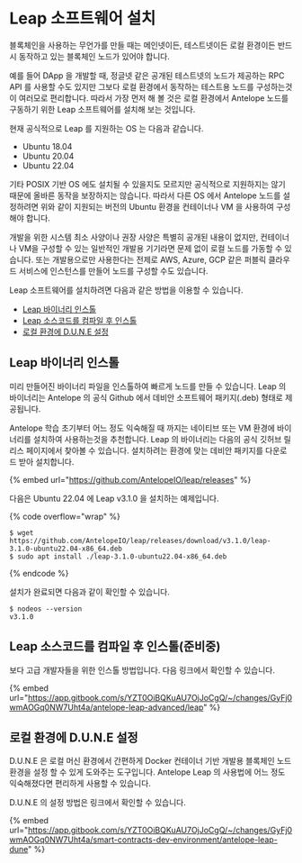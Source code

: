 # Leap 소프트웨어 설치

블록체인을 사용하는 무언가를 만들 때는 메인넷이든, 테스트넷이든 로컬 환경이든 반드시 동작하고 있는 블록체인 노드가 있어야 합니다.

예를 들어 DApp 을 개발할 때, 정글넷 같은 공개된 테스트넷의 노드가 제공하는 RPC API 를 사용할 수도 있지만 그보다 로컬 환경에서 동작하는 테스트용 노드를 구성하는것이 여러모로 편리합니다. 따라서 가장 먼저 해 볼 것은 로컬 환경에서 Antelope 노드를 구동하기 위한 Leap 소프트웨어를 설치해 보는 것입니다.

현재 공식적으로 Leap 를 지원하는 OS 는 다음과 같습니다.

* Ubuntu 18.04
* Ubuntu 20.04
* Ubuntu 22.04

기타 POSIX 기반 OS 에도 설치될 수 있을지도 모르지만 공식적으로 지원하지는 않기 때문에 올바른 동작을 보장하지는 않습니다. 따라서 다른 OS 에서 Antelope 노드를 설정하려면 위와 같이 지원되는 버전의 Ubuntu 환경을 컨테이너나 VM 을 사용하여 구성해야 합니다.&#x20;

개발을 위한 시스템 최소 사양이나 권장 사양은 특별히 공개된 내용이 없지만, 컨테이너나 VM을 구성할 수 있는 일반적인 개발용 기기라면 문제 없이 로컬 노드를 가동할 수 있습니다. 또는 개발용으로만 사용한다는 전제로 AWS, Azure, GCP 같은 퍼블릭 클라우드 서비스에 인스턴스를 만들어 노드를 구성할 수도 있습니다.

Leap 소프트웨어를 설치하려면 다음과 같은 방법을 이용할 수 있습니다.

* [Leap 바이너리 인스톨](install-leap-software.md#leap)
* [Leap 소스코드를 컴파일 후 인스톨](install-leap-software.md#leap-1)
* [로컬 환경에 D.U.N.E 설정](install-leap-software.md#d.u.n.e)

## Leap 바이너리 인스톨

미리 만들어진 바이너리 파일을 인스톨하여 빠르게 노드를 만들 수 있습니다. Leap 의 바이너리는 Antelope 의 공식 Github 에서 데비안 소프트웨어 패키지(.deb) 형태로 제공됩니다.

Antelope 학습 초기부터 어느 정도 익숙해질 때 까지는 네이티브 또는 VM 환경에 바이너리를 설치하여 사용하는것을 추천합니다. Leap 의 바이너리는 다음의 공식 깃허브 릴리스 페이지에서 찾아볼 수 있습니다. 설치하려는 환경에 맞는 데비안 패키지를 다운로드 받아 설치합니다.

{% embed url="https://github.com/AntelopeIO/leap/releases" %}

다음은 Ubuntu 22.04 에 Leap v3.1.0 을 설치하는 예제입니다.

{% code overflow="wrap" %}
```
$ wget https://github.com/AntelopeIO/leap/releases/download/v3.1.0/leap-3.1.0-ubuntu22.04-x86_64.deb
$ sudo apt install ./leap-3.1.0-ubuntu22.04-x86_64.deb
```
{% endcode %}

설치가 완료되면 다음과 같이 확인할 수 있습니다.

```
$ nodeos --version
v3.1.0
```

## Leap 소스코드를 컴파일 후 인스톨(준비중)

보다 고급 개발자들을 위한 인스톨 방법입니다. 다음 링크에서 확인할 수 있습니다.

{% embed url="https://app.gitbook.com/s/YZT0OiBQKuAU7OjJoCgQ/~/changes/GyFj0wmAOGq0NW7Uht4a/antelope-leap-advanced/leap" %}

## 로컬 환경에 D.U.N.E 설정

D.U.N.E 은 로컬 머신 환경에서 간편하게 Docker 컨테이너 기반 개발용 블록체인 노드 환경을 설정 할 수 있게 도와주는 도구입니다. Antelope Leap 의 사용법에 어느 정도 익숙해졌다면 편리하게 사용할 수 있습니다.&#x20;

D.U.N.E 의 설정 방법은 링크에서 확인할 수 있습니다.

{% embed url="https://app.gitbook.com/s/YZT0OiBQKuAU7OjJoCgQ/~/changes/GyFj0wmAOGq0NW7Uht4a/smart-contracts-dev-environment/antelope-leap-dune" %}
